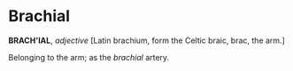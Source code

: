 # Brachial

**BRACH'IAL**, _adjective_ \[Latin brachium, form the Celtic braic, brac, the arm.\]

Belonging to the arm; as the _brachial_ artery.